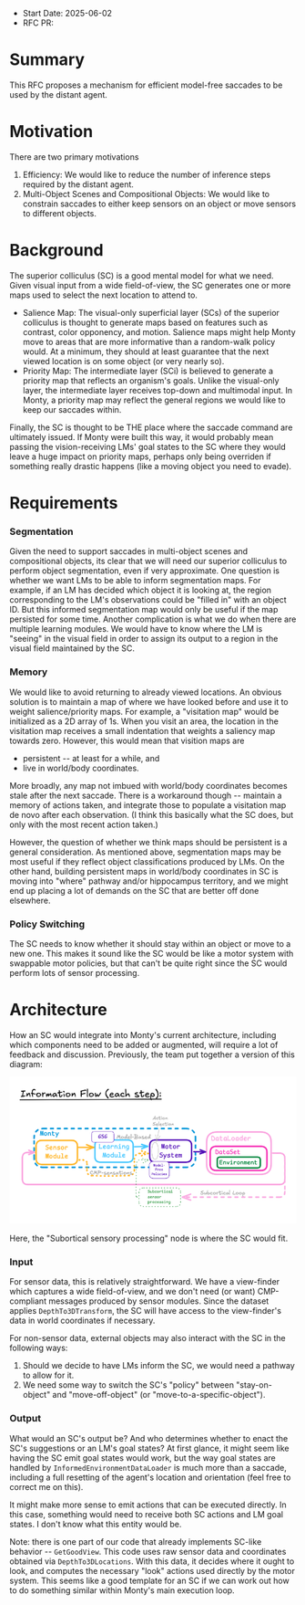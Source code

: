 - Start Date: 2025-06-02
- RFC PR: 

# Summary
This RFC proposes a mechanism for efficient model-free saccades to be used by the distant agent.

# Motivation
There are two primary motivations
 1. Efficiency: We would like to reduce the number of inference steps required by the distant agent.
 2. Multi-Object Scenes and Compositional Objects: We would like to constrain saccades to either keep sensors on an object or move sensors to different objects.

# Background
The superior colliculus (SC) is a good mental model for what we need. Given visual input from a wide field-of-view, the SC generates one or more maps used to select the next location to attend to.
 - Salience Map: The visual-only superficial layer (SCs) of the superior colliculus is thought to generate maps based on features such as contrast, color opponency, and motion. Salience maps might help Monty move to areas that are more informative than a random-walk policy would. At a minimum, they should at least guarantee that the next viewed location is on some object (or very nearly so).
 - Priority Map: The intermediate layer (SCi) is believed to generate a priority map that reflects an organism's goals. Unlike the visual-only layer, the intermediate layer receives top-down and multimodal input. In Monty, a priority map may reflect the general regions we would like to keep our saccades within.

Finally, the SC is thought to be THE place where the saccade command are ultimately issued. If Monty were built this way, it would probably mean passing the vision-receiving LMs' goal states to the SC where they would leave a huge impact on priority maps, perhaps only being overriden if something really drastic happens (like a moving object you need to evade).

# Requirements
### Segmentation
Given the need to support saccades in multi-object scenes and compositional objects, its clear that we will need our superior colliculus to perform object segmentation, even if very approximate. One question is whether we want LMs to be able to inform segmentation maps. For example, if an LM has decided which object it is looking at, the region corresponding to the LM's observations could be "filled in" with an object ID. But this informed segmentation map would only be useful if the map persisted for some time. Another complication is what we do when there are multiple learning modules. We would have to know where the LM is "seeing" in the visual field in order to assign its output to a region in the visual field maintained by the SC.

### Memory
We would like to avoid returning to already viewed locations. An obvious solution is to maintain a map of where we have looked before and use it to weight salience/priority maps. For example, a "visitation map" would be initialized as a 2D array of 1s. When you visit an area, the location in the visitation map receives a small indentation that weights a saliency map towards zero. However, this would mean that visition maps are
 - persistent -- at least for a while, and
 - live in world/body coordinates.

More broadly, any map not imbued with world/body coordinates becomes stale after the next saccade. There is a workaround though -- maintain a memory of actions taken, and integrate those to populate a visitation map de novo after each observation. (I think this basically what the SC does, but only with the most recent action taken.)

However, the question of whether we think maps should be persistent is a general consideration. As mentioned above, segmentation maps may be most useful if they reflect object classifications produced by LMs. On the other hand, building persistent maps in world/body coordinates in SC is moving into "where" pathway and/or hippocampus territory, and we might end up placing a lot of demands on the SC that are better off done elsewhere.

### Policy Switching
The SC needs to know whether it should stay within an object or move to a new one. This makes it sound like the SC would be like a motor system with swappable motor policies, but that can't be quite right since the SC would perform lots of sensor processing.

# Architecture
How an SC would integrate into Monty's current architecture, including which components need to be added or augmented, will require a lot of feedback and discussion. Previously, the team put together a version of this diagram:

![Information Flow](model_free_saccades/information_flow.png)

Here, the "Subortical sensory processing" node is where the SC would fit.

### Input
For sensor data, this is relatively straightforward. We have a view-finder which captures a wide field-of-view, and we don't need (or want) CMP-compliant messages produced by sensor modules. Since the dataset applies `DepthTo3DTransform`, the SC will have access to the view-finder's data in world coordinates if necessary.

For non-sensor data, external objects may also interact with the SC in the following ways:
  1. Should we decide to have LMs inform the SC, we would need a pathway to allow for it.
  2. We need some way to switch the SC's "policy" between "stay-on-object" and "move-off-object" (or "move-to-a-specific-object").

### Output
What would an SC's output be? And who determines whether to enact the SC's suggestions or an LM's goal states? At first glance, it might seem like having the SC emit goal states would work, but the way goal states are handled by `InformedEnvironmentDataLoader` is much more than a saccade, including a full resetting of the agent's location and orientation (feel free to correct me on this).

It might make more sense to emit actions that can be executed directly. In this case, something would need to receive both SC actions and LM goal states. I don't know what this entity would be.

Note: there is one part of our code that already implements SC-like behavior -- `GetGoodView`. This code uses raw sensor data and coordinates obtained via `DepthTo3DLocations`. With this data, it decides where it ought to look, and computes the necessary "look" actions used directly by the motor system. This seems like a good template for an SC if we can work out how to do something similar within Monty's main execution loop.

